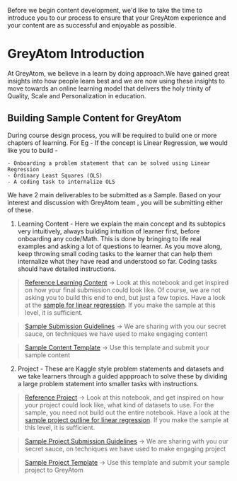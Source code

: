 Before we begin content development, we'd like to take the time to introduce you to our process to ensure that your GreyAtom experience and your content are as successful and enjoyable as possible.


# GreyAtom Introduction

At GreyAtom, we believe in a learn by doing approach.We have gained great insights into how people learn best and we are now using these insights to move towards an online learning model that delivers the holy trinity of Quality, Scale and Personalization in education.

## Building Sample Content for GreyAtom

During course design process, you will be required to build one or more chapters of learning. For Eg - If the concept is Linear Regression, we would like you to build - 

	- Onboarding a problem statement that can be solved using Linear Regression
	- Ordinary Least Squares (OLS)
	- A coding task to internalize OLS

We have 2 main deliverables to be submitted as a Sample. Based on your interest and discussion with GreyAtom team , you will be submitting either of these.


1. Learning Content - Here we explain the main concept and its subtopics very intuitively, always building intuition of learner first, before onboarding any code/Math. This is done by bringing to life real examples and asking a lot of questions to learner. As you move along, keep throwing small coding tasks to the learner that can help them internalize what they have read and understood so far. Coding tasks should have detailed instructions.

> [Reference Learning Content](https://github.com/commit-live-students/content_creator/blob/master/greyatom_actual_content_notebooks/linear_regression_actual_concept/notebooks/linear_regression_concept.ipynb) -> Look at this notebook and get inspired on how your final submission could look like. Of course, we are not asking you to build  this end to end, but just a few topics. Have a look at the [sample for linear regression](https://github.com/commit-live-students/content_creator/blob/master/greyatom_reference_notebooks/linear_regression_concept_reference/notebooks/linear_regression_concept_reference_notebook.ipynb). If you make the sample at this level, it is sufficient.

> [Sample Submission Guidelines](https://github.com/commit-live-students/content_creator/blob/master/greyatom_template/concept_template/README.md) -> We are sharing with you our secret sauce, on techniques we have used to make engaging content

> [Sample Content Template](https://github.com/commit-live-students/content_creator/tree/master/greyatom_template/concept_template) -> Use this template and submit your sample content

2. Project - These are Kaggle style problem statements and datasets and we take learners through a guided appproach to solve these by dividing a large problem statement into smaller tasks with instructions. 

>[Reference Project](https://github.com/commit-live-students/content_creator/blob/master/greyatom_actual_content_notebooks/linear_regression_actual_project/notebooks/linear_regression_project.ipynb) -> Look at this notebook, and get inspired on how your project could look like, what kind of datasets to use. For the sample, you need not build out the entire notebook. Have a look at the [sample project outline for linear regression](https://github.com/commit-live-students/content_creator/blob/master/greyatom_reference_notebooks/linear_regression_project_reference/notebooks/linear_regression_project_reference_notebook.ipynb). If you make the sample at this level, it is sufficient. 

>[Sample Project Submission Guidelines](https://github.com/commit-live-students/content_creator/blob/master/greyatom_template/project_template/README.md) -> We are sharing with you our secret sauce, on techniques we have used to make engaging project

>[Sample Project Template](https://github.com/commit-live-students/content_creator/tree/master/greyatom_template/project_template) -> Use this template and submit your sample project to GreyAtom
	
